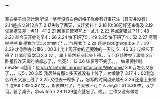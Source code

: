 # - 
空白格子消灭计划
听说一整年没有白色的格子就会有好事花生（其实并没有）
2.14差点又过12点了
2.17失败了两天，又赶紧补上
2.18 10:30还好还来得及
2.19 诶卧槽又差一点11：41
2.21 回家前赶紧写上一点儿
2.22 差点就错过了11：48
2.23 趁今天开始的早4：26
2.24 快下班了5：49
2.25 快下班了4：52
2.27 啊啊啊啊啊 卧槽我昨天忘commit了，，气死我了
2.28 还是有bug没de出来 7：00
2.29 才刚到办公室6：00
3.1 比上周开始的还要晚的一天哎 5：46
3.2 哎哎哎下班了 赶紧回家学习
3.3 哎，，早上居然都没起来上班。。5：07就做完了事情
3.5 卧槽我昨天真的啥都忘了，，气死4：13
3.6 UI要写不完了。。。
如果要控制newRelic就用：https://controlm.morningstar.com/Welcome/
3.8 我怎么又忘了，，，哎5：20
3.15 我居然有那么多天都没有上线了，太懒散了
3.17 4：02我怎么昨天又忘上线了
3.25 又过去一周多了，，忘写的时间越来越长
3.26 还是上来冒个泡把9：49
3.27 哎，，都要四月了，今天被一万个人ping3：51
3.28 哎，没学习。装了桌子，😰switch
3.29 11:29差点就忘了。哎，，工作又没有做完
